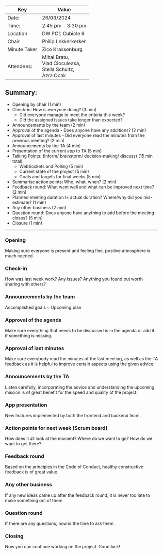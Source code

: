 
|Key | Value                                                                       |  
| --- |-----------------------------------------------------------------------------|  
| Date: | 26/03/2024                                                                  |  
| Time: | 2:45 pm - 3:30 pm                                                           |  
| Location: | DW PC1 Cubicle 6                                                            |  
| Chair | Philip Lekkerkerker                                          |  
| Minute Taker | Zico Krassenburg                                                                   |  
| Attendees: | Mihai Bratu,<br>Vlad Cioculeasa,<br>Stella Schultz,<br>Azra Ocak |  
## Summary:
- Opening by chair (1 min)
- Check-in: How is everyone doing? (3 min)
    - Did everyone manage to meet the criteria this week?
    - Did the assigned issues take longer than expected?
- Announcements by the team (2 min)
- Approval of the agenda - Does anyone have any additions? (2 min)
- Approval of last minutes - Did everyone read the minutes from the previous meeting? (2 min)
- Announcements by the TA (4 min)
- Presentation of the current app to TA (5 min)
- Talking Points: (Inform/ brainstorm/ decision-making/ discuss) (15 min total)
    - WebSockets and Polling (5 min)
    - Current state of the project (5 min)
    - Goals and targets for final weeks (5 min)
- Summarise action points: Who, what, when? (2 min)
- Feedback round: What went well and what can be improved next time? (2 min)
- Planned meeting duration != actual duration? Where/why did you mis-estimate? (1 min)
- Any other business (2 min)
- Question round: Does anyone have anything to add before the meeting closes? (5 min)
- Closure (1 min)
---
### Opening
Making sure everyone is present and feeling fine, positive atmosphere is much needed.
### Check-in
How was last week work? Any issues? Anything you found out worth sharing with others?
### Announcements by the team
Accomplished goals ~ Upcoming plan
### Approval of the agenda
Make sure everything that needs to be discussed is in the agenda or add it if something is missing.
### Approval of last minutes
Make sure everybody read the minutes of the last meeting, as well as the TA feedback as it is helpful to improve certain aspects using the given advice.
### Announcements by the TA
Listen carefully, incorporating the advice and understanding the upcoming mission is of great benefit for the speed and quality of the project.
### App presentation
New features implemented by both the frontend and backend team.
### Action points for next week (Scrum board)
How does it all look at the moment? Where do we want to go? How do we want to get there?
### Feedback round
Based on the principles in the Code of Conduct, healthy constructive feedback is of great value.
### Any other business
If any new ideas came up after the feedback round, it is never too late to make something out of them.
### Question round
If there are any questions, now is the time to ask them.
### Closing
Now you can continue working on the project. Good luck!


